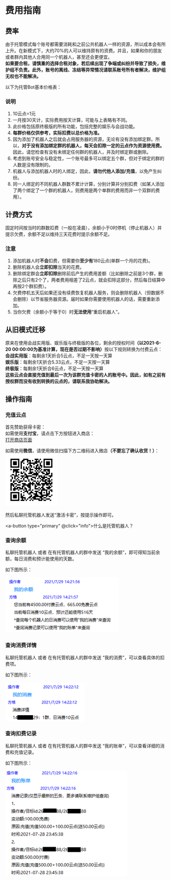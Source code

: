 # 费用指南
## 费率
由于托管模式每个账号都需要消耗和之前公共机器人一样的资源，所以成本会有所上升。在新模式下，大约70%的人可以维持原有的资费。并且，如果和你的朋友或者群内其他人合用同一个机器人，甚至还会更便宜。  
<b>如果要合租，请慎重的选择合租对象，若后续出现了争端或纠纷并导致了损失，维护组不负责。此外，账号的离线、冻结等异常情况请联系账号所有者解决，维护组无权也不能解决。</b>


以下为托管Bot基本价格表：


<template>
    <a-table :pagination=false :columns="columns" :data-source="data">
        <a slot="group_num" slot-scope="text">{{ text }}</a>
    </a-table>
</template>



### 说明
1. 10云点=1元
2. 一月按30天计，实际费用按天计算，可能与上表略有不同。
3. 此价格包括原终极版的所有功能，包括完整的娱乐与会战功能。
4. <b>每群价格仅供参考，实际扣费以总价格为准。</b>
5. 因为添加了机器人之后就会占用服务器的资源，无论有没有添加绑定群。所以，<b>对于没有添加绑定群的机器人，每天会扣除一定的云点作为资源使用费。</b>因此，请您检查有没有未绑定任何群的机器人，并及时绑定群或删除。
6. 考虑到账号安全与稳定性，一个账号最多可以绑定五个群，但对于绑定的群的人数是没有限制的。
7. 机器人与添加机器人时的人绑定，因此，<b>请勿代他人添加/充值</b>，以免产生纠纷。
8. 同一人绑定的不同机器人群数不累计计算，分别计算并分别扣费（如某人添加了两个绑定了一个群的机器人，则费用是两个单群的费用而非一个双群的费用）。

## 计费方式
固定时间按当时的群数扣费（一般在凌晨），余额小于0时停机（停止机器人）并提示欠费，余额不足以维持三天花费时提示余额不足。

### 注意
1. 添加机器人时<b>不会</b>扣费，但需要你<b>至少有</b>180云点(单群一个月的花费)。
2. 删除机器人会<b>立即扣除</b>当天的花费。
3. 删除绑定群会<b>立即扣除</b>删除前后产生的费用差额（比如删除之前是3个群，删除之后只有2个了，两者费用相差了2云点，就会扣除这部分，然后每日结算中再按2个群扣费）。
4. 欠费停机五天后如果还没有续费恢复机器人服务，则会删除机器人（但数据不会删除）以节省服务器资源。届时如果你需要使用机器人的话，需要重新添加。
5. 当你欠费（余额小于等于0）时<b>无法使用</b>“重启机器人”。

## 从旧模式迁移
原来在使用会战实用版、娱乐版与终极版的各位，剩余的授权时间<b>（以2021-6-20 00:00:00为基准计算，现在是否过期不影响）</b>按以下规则转换为付费云点：  
<b>会战实用版</b>：每剩余1天折合5云点，不足一天按一天算  
<b>娱乐版</b>：每剩余1天折合5.33云点，不足一天按一天算   
<b>终极版</b>：每剩余1天折合6云点，不足一天按一天算  
<b>这些云点会直接充值到最后一次为该群充值卡密的人的账号中。因此，如有之前有授权群而没有收到转换的云点的，请联系我协助解决。</b>

## 操作指南

### 充值云点
首先赞助获得卡密：   
如需使用<b>支付宝</b>，请点击下方按钮进入商店：   
<a-button type="primary">
    <a href="http://shop.xcwbot.com" target="_blank">打开商店页面</a>
</a-button>

如需使用<b>微信</b>，请使用微信扫描下方二维码进入微店<b>（不要忘了确认收货！）</b>：  
<img src="../.vuepress/public/images/hosting/shop_qrcode.png"></img>  

然后私聊托管机器人发送“激活卡密”，按提示操作即可。

<a-button type="primary" @click="info">什么是托管机器人？</a-button>

### 查询余额
私聊托管机器人 或者 在有托管机器人的群中发送 “我的余额”，即可得知当前余额，每日消费和预计能使用的天数。

<p>如下图所示：</p>

<img src="../.vuepress/public/images/hosting/my-balance.png" ></img> 

### 查询消费详情
私聊托管机器人 或者 在有托管机器人的群中发送 “我的消费”，可以查看具体的扣费项。  

<p>如下图所示：</p>

<img src="../.vuepress/public/images/hosting/my-charge-detail.png" ></img> 

### 查询扣费记录
私聊托管机器人 或者 在有托管机器人的群中发送 “我的账单”，可以查看详细的消费和充值记录。

<p>如下图所示：</p>

<img src="../.vuepress/public/images/hosting/my-bill.png" ></img> 



<script>
    const columns = [
        {
            title: '绑定的群数(个)',
            dataIndex: 'group_num',
            key: 'group_num',
            scopedSlots: { customRender: 'group_num' },
        },
        {
            title: '总价格(云点/天)',
            dataIndex: 'total_price_daily',
            key: 'total_price_daily'
        },
        {
            title: '总价格(云点/月)',
            dataIndex: 'total_price_monthly',
            key: 'total_price_monthly'
        },
        {
            title: '每群价格(云点/天)',
            dataIndex: 'per_price_daily',
            key: 'per_price_daily',
        },
        {
            title: '每群价格(云点/月)',
            dataIndex: 'per_price_monthly',
            key: 'per_price_monthly',
        },
    ];

    const data = [
        {
            key: '1',
            group_num: 0,
            total_price_daily: 4,
            total_price_monthly: 120,
            per_price_daily: '—',
            per_price_monthly: '—'
        },
        {
            key: '2',
            group_num: 1,
            total_price_daily: 6,
            total_price_monthly: 180,
            per_price_daily: 6,
            per_price_monthly: 180
        },
        {
            key: '3',
            group_num: 2,
            total_price_daily: 8,
            total_price_monthly: 240,
            per_price_daily: 4,
            per_price_monthly: 120
        },
        {
            key: '4',
            group_num: 3,
            total_price_daily: 10,
            total_price_monthly: 300,
            per_price_daily: 3.33,
            per_price_monthly: 100
        },
        {
            key: '5',
            group_num: 4,
            total_price_daily: 11.67,
            total_price_monthly: 350,
            per_price_daily: 2.92,
            per_price_monthly: 87.5
        },
        {
            key: '6',
            group_num: 5,
            total_price_daily: 13.33,
            total_price_monthly: 400,
            per_price_daily: 2.67,
            per_price_monthly: 80
        },
    ];
    import { Modal } from 'ant-design-vue';
    export default {
        data() {
            return {
                data,
                columns,
            };
        },
        methods: {
            info() {
                this.$info({
                    title: '托管机器人是哪个！！！',
                    content: h => <b><font color="red">托管机器人</font>是指您自己托管于本平台享受服务的机器人或者我提供的用于查询、处理业务的机器人（如：3367336630）。<font color="red">以下所有操作和指令 私聊任何托管机器人进行 或者 在任何托管机器人在的群聊进行 均可，有特别说明的除外（请不要私聊被冻结/离线的机器人）。</font></b>,
                    onOk() { },
                    okText: '我知道了'
                });
            },
        },
    };
</script>

